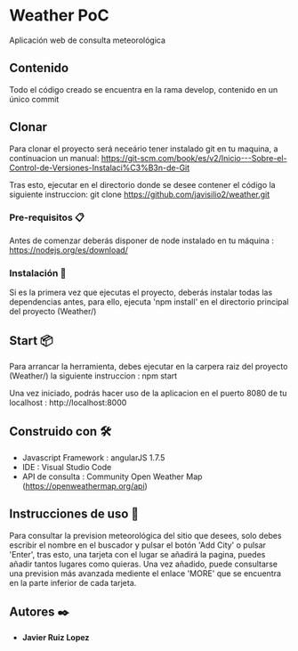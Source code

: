 # Weather PoC

Aplicación web de consulta meteorológica

## Contenido

Todo el código creado se encuentra en la rama develop, contenido en un único commit 

## Clonar

Para clonar el proyecto será neceário tener instalado git en tu maquina, a continuacion un manual:
https://git-scm.com/book/es/v2/Inicio---Sobre-el-Control-de-Versiones-Instalaci%C3%B3n-de-Git

Tras esto, ejecutar en el directorio donde se desee contener el código la siguiente instruccion: 
git clone https://github.com/javisilio2/weather.git
### Pre-requisitos 📋

Antes de comenzar deberás disponer de node instalado en tu máquina : https://nodejs.org/es/download/

### Instalación 🔧

Si es la primera vez que ejecutas el proyecto, deberás instalar todas las dependencias antes, para ello, ejecuta 'npm install' en el directorio principal del proyecto (Weather/)
## Start 📦

Para arrancar la herramienta, debes ejecutar en la carpera raiz del proyecto (Weather/) la siguiente instruccion : npm start

Una vez iniciado, podrás hacer uso de la aplicacion en el puerto 8080 de tu localhost : http://localhost:8000
## Construido con 🛠️

* Javascript Framework : angularJS 1.7.5
* IDE : Visual Studio Code
* API de consulta : Community Open Weather Map (https://openweathermap.org/api)
## Instrucciones de uso 📖

Para consultar la prevision meteorológica del sitio que desees, solo debes escribir el nombre en el buscador y pulsar el botón 'Add City' o pulsar 'Enter', tras esto, una tarjeta con el lugar se añadirá la pagina, puedes añadir tantos lugares como quieras.
Una vez añadido, puede consultarse una prevision más avanzada mediente el enlace 'MORE' que se encuentra en la parte inferior de cada tarjeta.
## Autores ✒️

* **Javier Ruiz Lopez** 